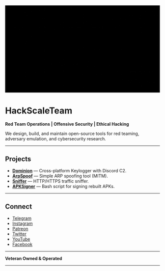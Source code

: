 ![HackScale Banner](assets/hackscale.gif)

# HackScaleTeam

**Red Team Operations | Offensive Security | Ethical Hacking**

We design, build, and maintain open-source tools for red teaming, adversary emulation, and cybersecurity research.

---

##  Projects

- **[Dominion](https://github.com/HackScaleTeam/Dominion)** — Cross-platform Keylogger with Discord C2.
- **[ArpSpoof](https://github.com/HackScaleTeam/ArpSpoof)** — Simple ARP spoofing tool (MITM).
- **[Sniffer](https://github.com/HackScaleTeam/Sniffer)** — HTTP/HTTPS traffic sniffer.
- **[APKSigner](https://github.com/HackScaleTeam/apk_signer)** — Bash script for signing rebuilt APKs.

---

## Connect

- [Telegram](t.me/QCnfai-gRQ1iYTA8)
- [Instagram](https://instagram.com/_hackscale_)
- [Patreon](https://patreon.com/HackScale)
- [Twitter](https://twitter.com/_hackscale_)
- [YouTube](https://www.youtube.com/@hack_scale)
- [Facebook](https://facebook.com/hackscaleteam)

---

**Veteran Owned & Operated**

---


